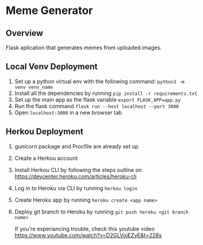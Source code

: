 # Meme Generator
## Overview
Flask aplication that generates memes from uploaded images. 

## Local Venv Deployment
1. Set up a python virtual env with the following command:
``python3 -m venv venv_name``
2. Install all the dependencies by running ``pip install -r requirements.txt``
3. Set up the main app as the flask variable ``export FLASK_APP=app.py``
4. Run the flask command ``flask run --host localhost --port 3000``
5. Open ``localhost:3000`` in a new browser tab

## Herkou Deployment
1. gunicorn package and Procfile are already set up
2. Create a Herkou account
3. Install Herkou CLI by following the steps outline on https://devcenter.heroku.com/articles/heroku-cli
4. Log in to Heroku via CLI by running ``herkou login``
5. Create Heroku app by running ``heroku create <app name>``
6. Deploy git branch to Heroku by running ``git push heroku <git branch name>``

    If you're experiancing trouble, check this youtube video https://www.youtube.com/watch?v=D2GLVoiEZyE&t=228s

